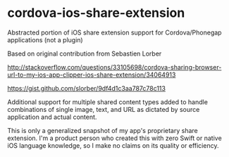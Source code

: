 # cordova-ios-share-extension
Abstracted portion of iOS share extension support for Cordova/Phonegap applications (not a plugin)

Based on original contribution from Sebastien Lorber 

http://stackoverflow.com/questions/33105698/cordova-sharing-browser-url-to-my-ios-app-clipper-ios-share-extension/34064913

https://gist.github.com/slorber/9df4d1c3aa787c78c113

Additional support for multiple shared content types added to handle combinations of single image, text, and URL as dictated by source application and actual content.

This is only a generalized snapshot of my app's proprietary share extension.  I'm a product person who created this with zero Swift or native iOS language knowledge, so I make no claims on its quality or efficiency.
